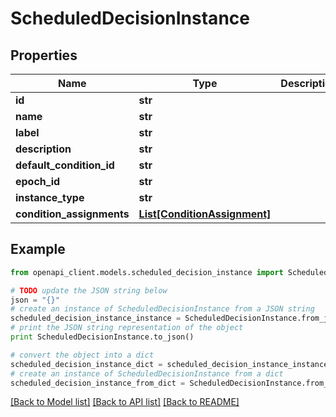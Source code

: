 # ScheduledDecisionInstance


## Properties
Name | Type | Description | Notes
------------ | ------------- | ------------- | -------------
**id** | **str** |  | 
**name** | **str** |  | 
**label** | **str** |  | [optional] 
**description** | **str** |  | [optional] 
**default_condition_id** | **str** |  | [optional] 
**epoch_id** | **str** |  | [optional] 
**instance_type** | **str** |  | 
**condition_assignments** | [**List[ConditionAssignment]**](ConditionAssignment.md) |  | 

## Example

```python
from openapi_client.models.scheduled_decision_instance import ScheduledDecisionInstance

# TODO update the JSON string below
json = "{}"
# create an instance of ScheduledDecisionInstance from a JSON string
scheduled_decision_instance_instance = ScheduledDecisionInstance.from_json(json)
# print the JSON string representation of the object
print ScheduledDecisionInstance.to_json()

# convert the object into a dict
scheduled_decision_instance_dict = scheduled_decision_instance_instance.to_dict()
# create an instance of ScheduledDecisionInstance from a dict
scheduled_decision_instance_from_dict = ScheduledDecisionInstance.from_dict(scheduled_decision_instance_dict)
```
[[Back to Model list]](../README.md#documentation-for-models) [[Back to API list]](../README.md#documentation-for-api-endpoints) [[Back to README]](../README.md)


